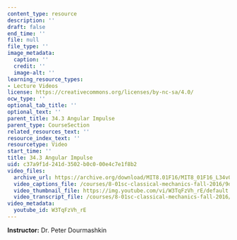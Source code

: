```yaml
---
content_type: resource
description: ''
draft: false
end_time: ''
file: null
file_type: ''
image_metadata:
  caption: ''
  credit: ''
  image-alt: ''
learning_resource_types:
- Lecture Videos
license: https://creativecommons.org/licenses/by-nc-sa/4.0/
ocw_type: ''
optional_tab_title: ''
optional_text: ''
parent_title: 34.3 Angular Impulse
parent_type: CourseSection
related_resources_text: ''
resource_index_text: ''
resourcetype: Video
start_time: ''
title: 34.3 Angular Impulse
uid: c37a9f1d-241d-3502-b0c0-00e4c7e1f8b2
video_files:
  archive_url: https://archive.org/download/MIT8.01F16/MIT8_01F16_L34v03_360p.mp4
  video_captions_file: /courses/8-01sc-classical-mechanics-fall-2016/9d1a8660ee43538685953b07abd1746e_W3TqFzVh_rE.vtt
  video_thumbnail_file: https://img.youtube.com/vi/W3TqFzVh_rE/default.jpg
  video_transcript_file: /courses/8-01sc-classical-mechanics-fall-2016/d84ac5e9afe277a44461fa3b64892588_W3TqFzVh_rE.pdf
video_metadata:
  youtube_id: W3TqFzVh_rE
---
```

**Instructor:** Dr. Peter Dourmashkin